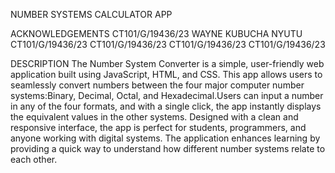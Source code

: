 NUMBER SYSTEMS CALCULATOR APP

ACKNOWLEDGEMENTS
CT101/G/19436/23   WAYNE KUBUCHA NYUTU
CT101/G/19436/23 
CT101/G/19436/23 
CT101/G/19436/23 
CT101/G/19436/23 

DESCRIPTION
The Number System Converter is a simple, user-friendly web application built using JavaScript, HTML, and CSS. 
This app allows users to seamlessly convert numbers between the four major computer number systems:Binary,
Decimal, Octal, and Hexadecimal.Users can input a number in any of the four formats, and with a single click, 
the app instantly displays the equivalent values in the other systems. Designed with a clean and responsive interface,
the app is perfect for students, programmers, and anyone working with digital systems. 
The application enhances learning by providing a quick way to understand how different number systems relate to each other.

